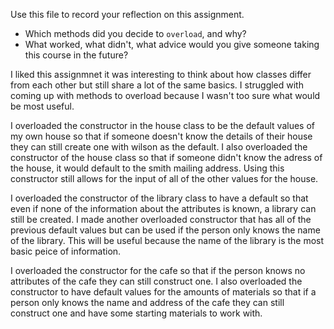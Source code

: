 Use this file to record your reflection on this assignment.

- Which methods did you decide to `overload`, and why?
- What worked, what didn't, what advice would you give someone taking this course in the future?

I liked this assignmnet it was interesting to think about how classes differ from each other but still share a lot of the same basics. I struggled with coming up with methods to overload because I wasn't too sure what would be most useful. 

I overloaded the constructor in the house class to be the default values of my own house so that if someone doesn't know the details of their house they can still create one with wilson as the default. I also overloaded the constructor of the house class so that if someone didn't know the adress of the house, it would default to the smith mailing address. Using this constructor still allows for the input of all of the other values for the house. 

I overloaded the constructor of the library class to have a default so that even if none of the information about the attributes is known, a library can still be created. I made another overloaded constructor that has all of the previous default values but can be used if the person only knows the name of the library. This will be useful because the name of the library is the most basic peice of information. 

I overloaded the constructor for the cafe so that if the person knows no attributes of the cafe they can still construct one. I also overloaded the constructor to have default values for the amounts of materials so that if a person only knows the name and address of the cafe they can still construct one and have some starting materials to work with. 